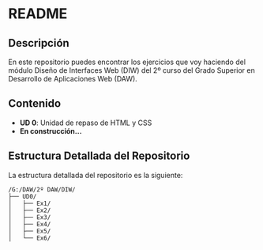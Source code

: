 # README

## Descripción

En este repositorio puedes encontrar los ejercicios que voy haciendo del módulo Diseño de Interfaces Web (DIW) del 2º curso del Grado Superior en Desarrollo de Aplicaciones Web (DAW).

## Contenido

- **UD 0**: Unidad de repaso de HTML y CSS
- **En construcción...**

## Estructura Detallada del Repositorio

La estructura detallada del repositorio es la siguiente:

```
/G:/DAW/2º DAW/DIW/
├── UD0/
│   ├── Ex1/
│   ├── Ex2/
│   ├── Ex3/
│   ├── Ex4/
│   ├── Ex5/
│   └── Ex6/
```


